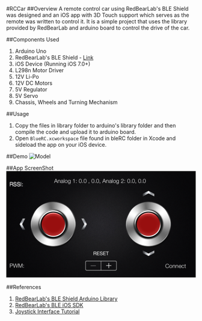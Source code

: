 #RCCar
##Overview
A remote control car using RedBearLab's BLE Shield was designed and an iOS app with 3D Touch support which serves as the remote was written to control it. It is a simple project that uses the library provided by RedBearLab and arduino board to control the drive of the car.

##Components Used
1. Arduino Uno
2. RedBearLab's BLE Shield - [Link](http://redbearlab.com/bleshield/)
3. iOS Device (Running iOS 7.0+)
4. L298n Motor Driver
5. 12V Li-Po
6. 12V DC Motors
7. 5V Regulator
8. 5V Servo
9. Chassis, Wheels and Turning Mechanism

##Usage
1. Copy the files in library folder to arduino's library folder and then compile the code and upload it to arduino board.
2. Open `BlueRC.xcworkspace` file found in bleRC folder in Xcode and sideload the app on your iOS device.

##Demo
![Model](/Images/RCCar_Demo.gif?raw=true "Optional Title")

##App ScreenShot
![App](/AppScreenShots/1.PNG?raw=true "Optional Title")

##References
1. [RedBearLab's BLE Shield Arduino Library](https://github.com/RedBearLab/BLEShield)
2. [RedBearLab's BLE iOS SDK](https://github.com/RedBearLab/iOS)
3. [Joystick Interface Tutorial](https://www.cocoacontrols.com/controls/jscontroller)
